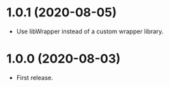 # 1.0.1 (2020-08-05)

* Use libWrapper instead of a custom wrapper library.

# 1.0.0 (2020-08-03)

* First release.